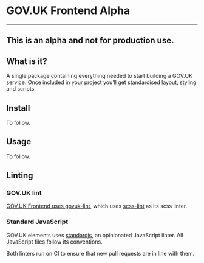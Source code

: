 GOV.UK Frontend Alpha
=====================

---
This is an alpha and not for production use.
---

## What is it?

A single package containing everything needed to start building a GOV.UK service. Once included in your project you’ll get standardised layout, styling and scripts.

## Install

To follow.

## Usage

To follow.

## Linting

### GOV.UK lint
[GOV.UK Frontend uses govuk-lint](https://github.com/alphagov/govuk-lint#sass), which uses [scss-lint](https://github.com/brigade/scss-lint) as its scss linter.

### Standard JavaScript
GOV.UK elements uses [standardjs](http://standardjs.com/), an opinionated JavaScript linter. All JavaScript files follow its conventions.

Both linters run on CI to ensure that new pull requests are in line with them.
